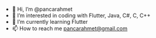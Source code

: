 - 👋 Hi, I’m @pancarahmet
- 👀 I’m interested in coding with Flutter, Java, C#, C, C++
- 🌱 I’m currently learning Flutter
- 📫 How to reach me pancarahmet@gmail.com

<!---
pancarahmet/pancarahmet is a ✨ special ✨ repository because its `README.md` (this file) appears on your GitHub profile.
You can click the Preview link to take a look at your changes.
--->
